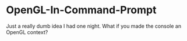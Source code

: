 # OpenGL-In-Command-Prompt
Just a really dumb idea I had one night. What if you made the console an OpenGL context?
